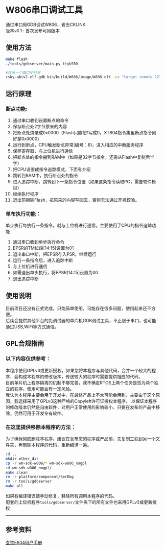 # W806串口调试工具
通过串口用GDB调试W806，省去CKLINK  
版本v0.1 : 首次发布可用版本  

## 使用方法
```bash
make flash
./tools/gdbserver/main.py ttyUSB0

#在另一个窗口中打开
csky-abiv2-elf-gdb bin/build/W806/image/W806.elf -ex "target remote 127.0.0.1:3334"
```


## 运行原理
### 断点功能:
1. 通过串口收到设置断点的命令
2. 保存断点处2字节原来的内容
3. 把断点处烧录成0x0000（Flash只能把1写成0，XT804指令集里断点指令刚好是0x0000）
4. 运行到断点，CPU触发断点异常(编号：8)，进入相应的中断服务程序
5. 保存寄存器，与上位机进行通信
6. 把断点处的指令搬到RAM中（如果是32字节指令，还需从Flash中复制后半字）
7. 把CPU设置成指令追踪模式，下面有介绍
8. 跳转到RAM中，执行断点处的指令
9. 进入追踪中断，跳转到下一条指令位置（如果这条指令读取PC，需要软件模拟）
10. 继续执行程序
11. 退出前擦除Flash，把原来的内容写回去，否则无法通过开机校验。

### 单布执行功能：
单步执行每执行一条指令，就与上位机进行通信。主要使用了CPU的指令追踪功能  
1. 通过串口收到单步执行命令
2. EPSR的TM位段[14:15]设置为01
3. 退出串口中断，把EPSR存入PSR，继续运行
4. 运行一条指令后，进入追踪中断
5. 与上位机进行通信
6. 如需退出单步执行，将EPSR[14:15]设置为00
9. 退出追踪中断


## 使用说明
目前项目还没有正式完成，只能简单使用，可能存在很多问题，使用起来还不方便。  
后续会提供其他平台的免调试器的单片机GDB调试工具，不止限于串口，也可能通过USB,WiFi等方式通信。  


## GPL合规指南
### 以下内容仅供参考：  
本程序使用GPLv3或更新授权，如果您将本程序与其他代码，合并一个较大的程序，会构成本程序的修改版本，传送较大的程序时需要提供相应的代码。  
目前单片机上程序隔离的机制不够完善，我不确定RTOS上两个任务是否为两个独立的程序，使用可能会有一定风险。  
我认为本程序主要会用于开发中，在最终产品上不太可能会用到，主要由于这个原因，我选择采用了GPLv3这种严格的Copyleft许可证授权本程序，
以保证本程序的修改版本仍然是自由软件，对用户正常使用的影响较小，只要在发布的产品中移除，仍然可用于开发专有软件。  

### 在这里提供移除本程序的方法：  
为了确保彻底删除本程序，建议在发布您的程序或产品前，先复制工程到另一个文件夹，再删除本程序的代码，重新编译一遍。  
```bash
cd ..
mkdir other_dir
cp -r wm-sdk-w806/* wm-sdk-w806_nogpl
cd wm-sdk-w806_nogpl/
make clean
rm -r platform/component/SerDbg
rm -r tools/gdbserver
make all
```
如果有编译错误请手动修复，移除所有调用本程序的代码。  
配套的上位机程序`tools/gdbserver/`文件夹下的所有文件也采用GPLv3或更新授权  

--------------------

## 参考资料
[玄铁E804用户手册](https://www.t-head.cn/technology?icon=E804)
